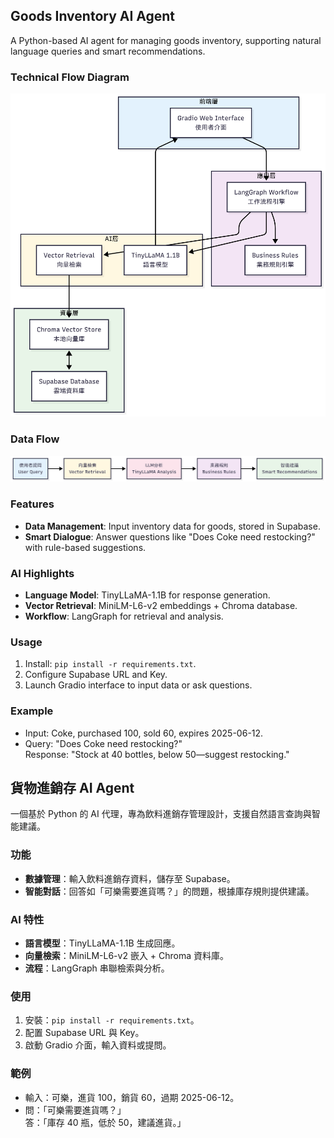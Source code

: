 ## Goods Inventory AI Agent

A Python-based AI agent for managing goods inventory, supporting natural language queries and smart recommendations.
### Technical Flow Diagram
![Technical Flow Diagram 2](./Mermaid%20Chart2.png)

### Data Flow
![Technical Flow Diagram 1](./Mermaid%20Chart1.png)
### Features
- **Data Management**: Input inventory data for goods, stored in Supabase.
- **Smart Dialogue**: Answer questions like "Does Coke need restocking?" with rule-based suggestions.

### AI Highlights
- **Language Model**: TinyLLaMA-1.1B for response generation.
- **Vector Retrieval**: MiniLM-L6-v2 embeddings + Chroma database.
- **Workflow**: LangGraph for retrieval and analysis.

### Usage
1. Install: `pip install -r requirements.txt`.
2. Configure Supabase URL and Key.
3. Launch Gradio interface to input data or ask questions.

### Example
- Input: Coke, purchased 100, sold 60, expires 2025-06-12.
- Query: "Does Coke need restocking?"  
  Response: "Stock at 40 bottles, below 50—suggest restocking."




## 貨物進銷存 AI Agent

一個基於 Python 的 AI 代理，專為飲料進銷存管理設計，支援自然語言查詢與智能建議。

### 功能
- **數據管理**：輸入飲料進銷存資料，儲存至 Supabase。
- **智能對話**：回答如「可樂需要進貨嗎？」的問題，根據庫存規則提供建議。

### AI 特性
- **語言模型**：TinyLLaMA-1.1B 生成回應。
- **向量檢索**：MiniLM-L6-v2 嵌入 + Chroma 資料庫。
- **流程**：LangGraph 串聯檢索與分析。

### 使用
1. 安裝：`pip install -r requirements.txt`。
2. 配置 Supabase URL 與 Key。
3. 啟動 Gradio 介面，輸入資料或提問。

### 範例
- 輸入：可樂，進貨 100，銷貨 60，過期 2025-06-12。
- 問：「可樂需要進貨嗎？」  
  答：「庫存 40 瓶，低於 50，建議進貨。」



